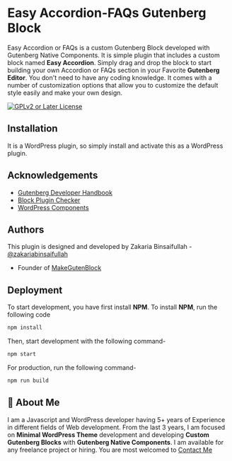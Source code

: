 # Easy Accordion-FAQs Gutenberg Block

Easy Accordion or FAQs is a custom Gutenberg Block developed with Gutenberg Native Components. It is simple
plugin that includes a custom block named **Easy Accordion**. Simply drag and drop the block to start building your
own Accordion or FAQs section in your Favorite **Gutenberg Editor**. You don't need to have any coding knowledge. It
comes with a number of customization options that allow you to customize the default style easily and make your own design.

[![GPLv2 or Later License](https://img.shields.io/badge/License-GPL%20v3-yellow.svg)](https://opensource.org/licenses/)

## Installation

It is a WordPress plugin, so simply install and activate this as a WordPress plugin.

## Acknowledgements

-   [Gutenberg Developer Handbook](https://developer.wordpress.org/block-editor/)
-   [Block Plugin Checker](https://wordpress.org/plugins/developers/block-plugin-validator/)
-   [WordPress Components](https://wordpress.github.io/gutenberg/)

## Authors

This plugin is designed and developed by Zakaria Binsaifullah - [@zakariabinsaifullah](https://www.github.com/zakariabinsaifullah)

-   Founder of [MakeGutenBlock](https://makegutenblock.com)

## Deployment

To start development, you have first install **NPM**. To install **NPM**, run the following code

```bash
npm install
```

Then, start development with the following command-

```bash
npm start
```

For production, run the following command-

```bash
npm run build
```

## 🚀 About Me

I am a Javascript and WordPress developer having 5+ years of Experience in different fields of Web development. From
the last 3 years, I am focused on **Minimal WordPress Theme** development and developing **Custom Gutenberg Blocks** with **Gutenberg Native Components**.
I am available for any freelance project or hiring. You are most welcomed to [Contact Me](https://makegutenblock.com)
